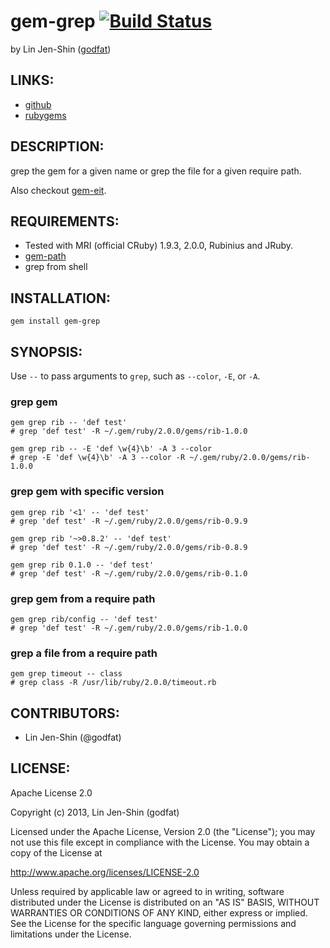 # gem-grep [![Build Status](https://secure.travis-ci.org/godfat/gem-grep.png?branch=master)](http://travis-ci.org/godfat/gem-grep)

by Lin Jen-Shin ([godfat](http://godfat.org))

## LINKS:

* [github](https://github.com/godfat/gem-grep)
* [rubygems](https://rubygems.org/gems/gem-grep)

## DESCRIPTION:

grep the gem for a given name or grep the file for a given require path.

Also checkout [gem-eit][].

[gem-eit]: https://github.com/godfat/gem-eit

## REQUIREMENTS:

* Tested with MRI (official CRuby) 1.9.3, 2.0.0, Rubinius and JRuby.
* [gem-path](https://github.com/godfat/gem-path)
* grep from shell

## INSTALLATION:

    gem install gem-grep

## SYNOPSIS:

Use `--` to pass arguments to `grep`, such as `--color`, `-E`, or `-A`.

### grep gem

    gem grep rib -- 'def test'
    # grep 'def test' -R ~/.gem/ruby/2.0.0/gems/rib-1.0.0

    gem grep rib -- -E 'def \w{4}\b' -A 3 --color
    # grep -E 'def \w{4}\b' -A 3 --color -R ~/.gem/ruby/2.0.0/gems/rib-1.0.0

### grep gem with specific version

    gem grep rib '<1' -- 'def test'
    # grep 'def test' -R ~/.gem/ruby/2.0.0/gems/rib-0.9.9

    gem grep rib '~>0.8.2' -- 'def test'
    # grep 'def test' -R ~/.gem/ruby/2.0.0/gems/rib-0.8.9

    gem grep rib 0.1.0 -- 'def test'
    # grep 'def test' -R ~/.gem/ruby/2.0.0/gems/rib-0.1.0

### grep gem from a require path

    gem grep rib/config -- 'def test'
    # grep 'def test' -R ~/.gem/ruby/2.0.0/gems/rib-1.0.0

### grep a file from a require path

    gem grep timeout -- class
    # grep class -R /usr/lib/ruby/2.0.0/timeout.rb

## CONTRIBUTORS:

* Lin Jen-Shin (@godfat)

## LICENSE:

Apache License 2.0

Copyright (c) 2013, Lin Jen-Shin (godfat)

Licensed under the Apache License, Version 2.0 (the "License");
you may not use this file except in compliance with the License.
You may obtain a copy of the License at

<http://www.apache.org/licenses/LICENSE-2.0>

Unless required by applicable law or agreed to in writing, software
distributed under the License is distributed on an "AS IS" BASIS,
WITHOUT WARRANTIES OR CONDITIONS OF ANY KIND, either express or implied.
See the License for the specific language governing permissions and
limitations under the License.
